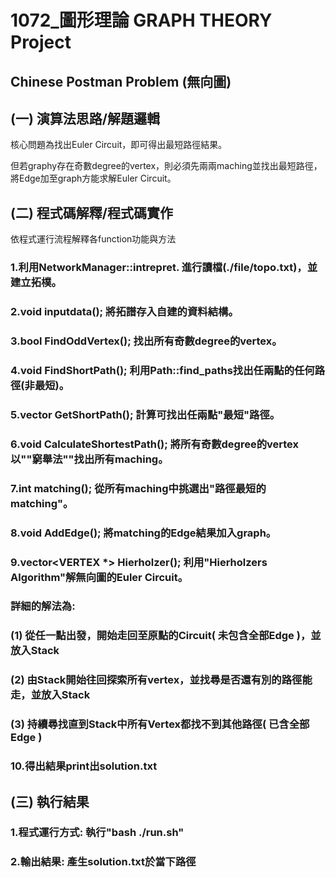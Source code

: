 # 1072_圖形理論 GRAPH THEORY Project 

## Chinese Postman Problem (無向圖)

## (一) 演算法思路/解題邏輯

  核心問題為找出Euler Circuit，即可得出最短路徑結果。

  但若graphy存在奇數degree的vertex，則必須先兩兩maching並找出最短路徑，將Edge加至graph方能求解Euler Circuit。


## (二) 程式碼解釋/程式碼實作

  依程式運行流程解釋各function功能與方法

### 1.利用NetworkManager::intrepret. 進行讀檔(./file/topo.txt)，並建立拓樸。

### 2.void inputdata(); 將拓譜存入自建的資料結構。

### 3.bool FindOddVertex(); 找出所有奇數degree的vertex。

### 4.void FindShortPath(); 利用Path::find_paths找出任兩點的任何路徑(非最短)。

### 5.vector<string> GetShortPath(); 計算可找出任兩點"最短"路徑。

### 6.void CalculateShortestPath(); 將所有奇數degree的vertex以""窮舉法""找出所有maching。

### 7.int matching(); 從所有maching中挑選出"路徑最短的matching"。

### 8.void AddEdge(); 將matching的Edge結果加入graph。

### 9.vector<VERTEX *> Hierholzer(); 利用"Hierholzers Algorithm"解無向圖的Euler Circuit。

### 詳細的解法為:
  
### (1) 從任一點出發，開始走回至原點的Circuit( 未包含全部Edge )，並放入Stack
  
### (2) 由Stack開始往回探索所有vertex，並找尋是否還有別的路徑能走，並放入Stack
  
### (3) 持續尋找直到Stack中所有Vertex都找不到其他路徑( 已含全部Edge )

### 10.得出結果print出solution.txt

## (三) 執行結果

### 1.程式運行方式: 執行"bash ./run.sh"

### 2.輸出結果: 產生solution.txt於當下路徑

